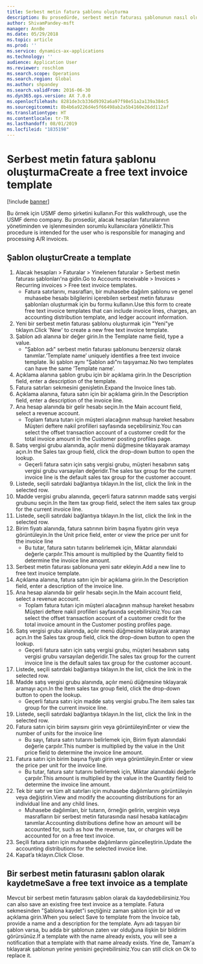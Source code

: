 ```yaml
---
title: Serbest metin fatura şablonu oluşturma
description: Bu prosedürde, serbest metin faturası şablonunun nasıl oluşturulduğu gösterilmektedir.
author: ShivamPandey-msft
manager: AnnBe
ms.date: 05/29/2018
ms.topic: article
ms.prod: ''
ms.service: dynamics-ax-applications
ms.technology: ''
audience: Application User
ms.reviewer: roschlom
ms.search.scope: Operations
ms.search.region: Global
ms.author: shpandey
ms.search.validFrom: 2016-06-30
ms.dyn365.ops.version: AX 7.0.0
ms.openlocfilehash: 8281de3cb336d9392a6a97f98e51a2a139a384c5
ms.sourcegitcommit: 8b4b6a9226d4e5f66498ab2a5b4160e26dd112af
ms.translationtype: HT
ms.contentlocale: tr-TR
ms.lasthandoff: 08/01/2019
ms.locfileid: "1835198"
---
```

# <a name="create-a-free-text-invoice-template"></a><span data-ttu-id="cb509-103">Serbest metin fatura şablonu oluşturma</span><span class="sxs-lookup"><span data-stu-id="cb509-103">Create a free text invoice template</span></span>

[!include [banner](../includes/banner.md)]

<span data-ttu-id="cb509-104">Bu örnek için USMF demo şirketini kullanın.</span><span class="sxs-lookup"><span data-stu-id="cb509-104">For this walkthrough, use the USMF demo company.</span></span> <span data-ttu-id="cb509-105">Bu prosedür, alacak hesapları faturalarının yönetiminden ve işlenmesinden sorumlu kullanıcılara yöneliktir.</span><span class="sxs-lookup"><span data-stu-id="cb509-105">This procedure is intended for the user who is responsible for managing and processing A/R invoices.</span></span>

## <a name="create-a-template"></a><span data-ttu-id="cb509-106">Şablon oluştur</span><span class="sxs-lookup"><span data-stu-id="cb509-106">Create a template</span></span>

1. <span data-ttu-id="cb509-107">Alacak hesapları > Faturalar > Yinelenen faturalar > Serbest metin faturası şablonları'na gidin.</span><span class="sxs-lookup"><span data-stu-id="cb509-107">Go to Accounts receivable > Invoices > Recurring invoices > Free text invoice templates.</span></span>
    * <span data-ttu-id="cb509-108">Fatura satırlarını, masrafları, bir muhasebe dağılım şablonu ve genel muhasebe hesabı bilgilerini içerebilen serbest metin faturası şablonları oluşturmak için bu formu kullanın.</span><span class="sxs-lookup"><span data-stu-id="cb509-108">Use this form to create free text invoice templates that can include invoice lines, charges, an accounting distribution template, and ledger account information.</span></span>  
2. <span data-ttu-id="cb509-109">Yeni bir serbest metin faturası şablonu oluşturmak için "Yeni"ye tıklayın.</span><span class="sxs-lookup"><span data-stu-id="cb509-109">Click 'New' to create a new free text invoice template.</span></span>
3. <span data-ttu-id="cb509-110">Şablon adı alanına bir değer girin.</span><span class="sxs-lookup"><span data-stu-id="cb509-110">In the Template name field, type a value.</span></span>
    * <span data-ttu-id="cb509-111">"Şablon adı" serbest metin faturası şablonunu benzersiz olarak tanımlar.</span><span class="sxs-lookup"><span data-stu-id="cb509-111">‘Template name’ uniquely identifies a free text invoice template.</span></span> <span data-ttu-id="cb509-112">İki şablon aynı "Şablon adı"nı taşıyamaz.</span><span class="sxs-lookup"><span data-stu-id="cb509-112">No two templates can have the same ‘Template name’.</span></span>  
4. <span data-ttu-id="cb509-113">Açıklama alanına şablon grubu için bir açıklama girin.</span><span class="sxs-lookup"><span data-stu-id="cb509-113">In the Description field, enter a description of the template.</span></span>
5. <span data-ttu-id="cb509-114">Fatura satırları sekmesini genişletin.</span><span class="sxs-lookup"><span data-stu-id="cb509-114">Expand the Invoice lines tab.</span></span>
6. <span data-ttu-id="cb509-115">Açıklama alanına, fatura satırı için bir açıklama girin.</span><span class="sxs-lookup"><span data-stu-id="cb509-115">In the Description field, enter a description of the invoice line.</span></span>
7. <span data-ttu-id="cb509-116">Ana hesap alanında bir gelir hesabı seçin.</span><span class="sxs-lookup"><span data-stu-id="cb509-116">In the Main account field, select a revenue account.</span></span>
    * <span data-ttu-id="cb509-117">Toplam fatura tutarı için müşteri alacağının mahsup hareket hesabını Müşteri deftere nakil profilleri sayfasında seçebilirsiniz.</span><span class="sxs-lookup"><span data-stu-id="cb509-117">You can select the offset transaction account of a customer credit for the total invoice amount in the Customer posting profiles page.</span></span>  
8. <span data-ttu-id="cb509-118">Satış vergisi grubu alanında, açılır menü düğmesine tıklayarak aramayı açın.</span><span class="sxs-lookup"><span data-stu-id="cb509-118">In the Sales tax group field, click the drop-down button to open the lookup.</span></span>
    * <span data-ttu-id="cb509-119">Geçerli fatura satırı için satış vergisi grubu, müşteri hesabının satış vergisi grubu varsayılan değeridir.</span><span class="sxs-lookup"><span data-stu-id="cb509-119">The sales tax group for the current invoice line is the default sales tax group for the customer account.</span></span>  
9. <span data-ttu-id="cb509-120">Listede, seçili satırdaki bağlantıya tıklayın.</span><span class="sxs-lookup"><span data-stu-id="cb509-120">In the list, click the link in the selected row.</span></span>
10. <span data-ttu-id="cb509-121">Madde vergisi grubu alanında, geçerli fatura satırının madde satış vergisi grubunu seçin.</span><span class="sxs-lookup"><span data-stu-id="cb509-121">In the Item tax group field, select the item sales tax group for the current invoice line.</span></span>
11. <span data-ttu-id="cb509-122">Listede, seçili satırdaki bağlantıya tıklayın.</span><span class="sxs-lookup"><span data-stu-id="cb509-122">In the list, click the link in the selected row.</span></span>
12. <span data-ttu-id="cb509-123">Birim fiyatı alanında, fatura satırının birim başına fiyatını girin veya görüntüleyin.</span><span class="sxs-lookup"><span data-stu-id="cb509-123">In the Unit price field, enter or view the price per unit for the invoice line</span></span>
    * <span data-ttu-id="cb509-124">Bu tutar, fatura satırı tutarını belirlemek için, Miktar alanındaki değerle çarpılır.</span><span class="sxs-lookup"><span data-stu-id="cb509-124">This amount is multiplied by the Quantity field to determine the invoice line amount.</span></span>  
13. <span data-ttu-id="cb509-125">Serbest metin faturası şablonuna yeni satır ekleyin.</span><span class="sxs-lookup"><span data-stu-id="cb509-125">Add a new line to free text invoice template.</span></span>
14. <span data-ttu-id="cb509-126">Açıklama alanına, fatura satırı için bir açıklama girin.</span><span class="sxs-lookup"><span data-stu-id="cb509-126">In the Description field, enter a description of the invoice line.</span></span>
15. <span data-ttu-id="cb509-127">Ana hesap alanında bir gelir hesabı seçin.</span><span class="sxs-lookup"><span data-stu-id="cb509-127">In the Main account field, select a revenue account.</span></span>
    * <span data-ttu-id="cb509-128">Toplam fatura tutarı için müşteri alacağının mahsup hareket hesabını Müşteri deftere nakil profilleri sayfasında seçebilirsiniz.</span><span class="sxs-lookup"><span data-stu-id="cb509-128">You can select the offset transaction account of a customer credit for the total invoice amount in the Customer posting profiles page.</span></span>  
16. <span data-ttu-id="cb509-129">Satış vergisi grubu alanında, açılır menü düğmesine tıklayarak aramayı açın.</span><span class="sxs-lookup"><span data-stu-id="cb509-129">In the Sales tax group field, click the drop-down button to open the lookup.</span></span>
    * <span data-ttu-id="cb509-130">Geçerli fatura satırı için satış vergisi grubu, müşteri hesabının satış vergisi grubu varsayılan değeridir.</span><span class="sxs-lookup"><span data-stu-id="cb509-130">The sales tax group for the current invoice line is the default sales tax group for the customer account.</span></span>  
17. <span data-ttu-id="cb509-131">Listede, seçili satırdaki bağlantıya tıklayın.</span><span class="sxs-lookup"><span data-stu-id="cb509-131">In the list, click the link in the selected row.</span></span>
18. <span data-ttu-id="cb509-132">Madde satış vergisi grubu alanında, açılır menü düğmesine tıklayarak aramayı açın.</span><span class="sxs-lookup"><span data-stu-id="cb509-132">In the Item sales tax group field, click the drop-down button to open the lookup.</span></span>
    * <span data-ttu-id="cb509-133">Geçerli fatura satırı için madde satış vergisi grubu.</span><span class="sxs-lookup"><span data-stu-id="cb509-133">The item sales tax group for the current invoice line.</span></span>  
19. <span data-ttu-id="cb509-134">Listede, seçili satırdaki bağlantıya tıklayın.</span><span class="sxs-lookup"><span data-stu-id="cb509-134">In the list, click the link in the selected row.</span></span>
20. <span data-ttu-id="cb509-135">Fatura satırı için birim sayısını girin veya görüntüleyin</span><span class="sxs-lookup"><span data-stu-id="cb509-135">Enter or view the number of units for the invoice line</span></span>
    * <span data-ttu-id="cb509-136">Bu sayı, fatura satırı tutarını belirlemek için, Birim fiyatı alanındaki değerle çarpılır.</span><span class="sxs-lookup"><span data-stu-id="cb509-136">This number is multiplied by the value in the Unit price field to determine the invoice line amount.</span></span>  
21. <span data-ttu-id="cb509-137">Fatura satırı için birim başına fiyatı girin veya görüntüleyin.</span><span class="sxs-lookup"><span data-stu-id="cb509-137">Enter or view the price per unit for the invoice line.</span></span> 
    * <span data-ttu-id="cb509-138">Bu tutar, fatura satır tutarını belirlemek için, Miktar alanındaki değerle çarpılır.</span><span class="sxs-lookup"><span data-stu-id="cb509-138">This amount is multiplied by the value in the Quantity field to determine the invoice line amount.</span></span>  
22. <span data-ttu-id="cb509-139">Tek bir satır ve tüm alt satırları için muhasebe dağılımlarını görüntüleyin veya değiştirin.</span><span class="sxs-lookup"><span data-stu-id="cb509-139">View and modify the accounting distributions for an individual line and any child lines.</span></span>
    * <span data-ttu-id="cb509-140">Muhasebe dağılımları, bir tutarın, örneğin gelirin, verginin veya masrafların bir serbest metin faturasında nasıl hesaba katılacağını tanımlar.</span><span class="sxs-lookup"><span data-stu-id="cb509-140">Accounting distributions define how an amount will be accounted for, such as how the revenue, tax, or charges will be accounted for on a free text invoice.</span></span>  
23. <span data-ttu-id="cb509-141">Seçili fatura satırı için muhasebe dağılımlarını güncelleştirin.</span><span class="sxs-lookup"><span data-stu-id="cb509-141">Update the accounting distributions for the selected invoice line.</span></span>
24. <span data-ttu-id="cb509-142">Kapat’a tıklayın.</span><span class="sxs-lookup"><span data-stu-id="cb509-142">Click Close.</span></span>

## <a name="save-a-free-text-invoice-as-a-template"></a><span data-ttu-id="cb509-143">Bir serbest metin faturasını şablon olarak kaydetme</span><span class="sxs-lookup"><span data-stu-id="cb509-143">Save a free text invoice as a template</span></span>
<span data-ttu-id="cb509-144">Mevcut bir serbest metin faturasını şablon olarak da kaydedebilirsiniz.</span><span class="sxs-lookup"><span data-stu-id="cb509-144">You can also save an existing free text invoice as a template.</span></span> <span data-ttu-id="cb509-145">Fatura sekmesinden "Şablona kaydet"i seçtiğiniz zaman şablon için bir ad ve açıklama girin.</span><span class="sxs-lookup"><span data-stu-id="cb509-145">When you select Save to template from the Invoice tab, provide a name and a description for the template.</span></span> <span data-ttu-id="cb509-146">Aynı adı taşıyan bir şablon varsa, bu adda bir şablonun zaten var olduğuna ilişkin bir bildirim görürsünüz.</span><span class="sxs-lookup"><span data-stu-id="cb509-146">If a template with the name already exists, you will see a notification that a template with that name already exists.</span></span> <span data-ttu-id="cb509-147">Yine de, Tamam'a tıklayarak şablonun yerine yenisini geçirebilirsiniz.</span><span class="sxs-lookup"><span data-stu-id="cb509-147">You can still click on Ok to replace it.</span></span> 
